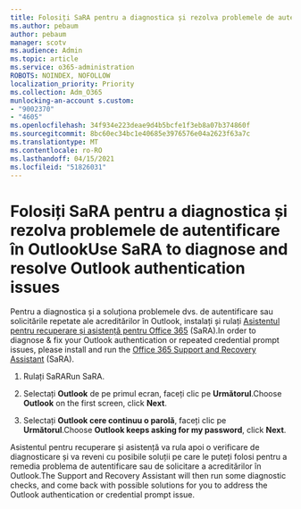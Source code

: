 ```yaml
---
title: Folosiți SaRA pentru a diagnostica și rezolva problemele de autentificare în Outlook
ms.author: pebaum
author: pebaum
manager: scotv
ms.audience: Admin
ms.topic: article
ms.service: o365-administration
ROBOTS: NOINDEX, NOFOLLOW
localization_priority: Priority
ms.collection: Adm_O365
munlocking-an-account s.custom:
- "9002370"
- "4605"
ms.openlocfilehash: 34f934e223deae9d4b5bcfe1f3eb8a07b374860f
ms.sourcegitcommit: 8bc60ec34bc1e40685e3976576e04a2623f63a7c
ms.translationtype: MT
ms.contentlocale: ro-RO
ms.lasthandoff: 04/15/2021
ms.locfileid: "51826031"
---
```

# <a name="use-sara-to-diagnose-and-resolve-outlook-authentication-issues"></a><span data-ttu-id="36728-102">Folosiți SaRA pentru a diagnostica și rezolva problemele de autentificare în Outlook</span><span class="sxs-lookup"><span data-stu-id="36728-102">Use SaRA to diagnose and resolve Outlook authentication issues</span></span>

<span data-ttu-id="36728-103">Pentru a diagnostica și a soluționa problemele dvs. de autentificare sau solicitările repetate ale acreditărilor în Outlook, instalați și rulați [Asistentul pentru recuperare și asistență pentru Office 365](https://diagnostics.office.com/#/) (SaRA).</span><span class="sxs-lookup"><span data-stu-id="36728-103">In order to diagnose & fix your Outlook authentication or repeated credential prompt issues, please install and run the [Office 365 Support and Recovery Assistant](https://diagnostics.office.com/#/) (SaRA).</span></span>

1. <span data-ttu-id="36728-104">Rulați SaRA</span><span class="sxs-lookup"><span data-stu-id="36728-104">Run SaRA.</span></span>

2. <span data-ttu-id="36728-105">Selectați **Outlook** de pe primul ecran, faceți clic pe **Următorul**.</span><span class="sxs-lookup"><span data-stu-id="36728-105">Choose **Outlook** on the first screen, click **Next**.</span></span>

3. <span data-ttu-id="36728-106">Selectați **Outlook cere continuu o parolă**, faceți clic pe **Următorul**.</span><span class="sxs-lookup"><span data-stu-id="36728-106">Choose **Outlook keeps asking for my password**, click **Next**.</span></span>

<span data-ttu-id="36728-107">Asistentul pentru recuperare și asistență va rula apoi o verificare de diagnosticare și va reveni cu posibile soluții pe care le puteți folosi pentru a remedia problema de autentificare sau de solicitare a acreditărilor în Outlook.</span><span class="sxs-lookup"><span data-stu-id="36728-107">The Support and Recovery Assistant will then run some diagnostic checks, and come back with possible solutions for you to address the Outlook authentication or credential prompt issue.</span></span>

